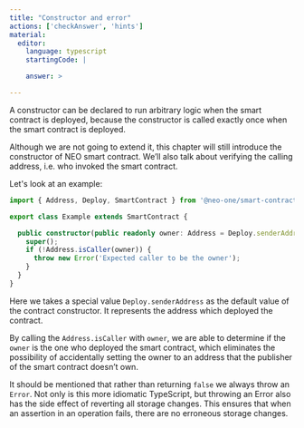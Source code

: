 ```yaml
---
title: "Constructor and error"
actions: ['checkAnswer', 'hints']
material: 
  editor:
    language: typescript
    startingCode: |

    answer: > 

---
```


A constructor can be declared to run arbitrary logic when the smart contract is deployed, because the constructor is called exactly once when the smart contract is deployed.

Although we are not going to extend it, this chapter will still introduce the constructor of NEO smart contract. We’ll also talk about verifying the calling address, i.e. who invoked the smart contract.

Let's look at an example:

```typescript
import { Address, Deploy, SmartContract } from '@neo-one/smart-contract';

export class Example extends SmartContract {

  public constructor(public readonly owner: Address = Deploy.senderAddress) {
    super();
    if (!Address.isCaller(owner)) {
      throw new Error('Expected caller to be the owner');
    }
  }
}
```

Here we takes a special value `Deploy.senderAddress` as the default value of the contract constructor. It represents the address which deployed the contract.

By calling the `Address.isCaller` with `owner`, we are able to determine if the `owner` is the one who deployed the smart contract, which eliminates the possibility of accidentally setting the owner to an address that the publisher of the smart contract doesn’t own.

It should be mentioned that rather than returning `false` we always throw an `Error`. Not only is this more idiomatic TypeScript, but throwing an Error also has the side effect of reverting all storage changes. This ensures that when an assertion in an operation fails, there are no erroneous storage changes. 
